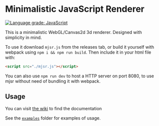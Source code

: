 # Minimalistic JavaScript Renderer

[![Language grade: JavaScript](https://img.shields.io/lgtm/grade/javascript/g/CaterpyOwO/mjsr.svg?logo=lgtm&logoWidth=18)](https://lgtm.com/projects/g/CaterpyOwO/mjsr/context:javascript)

This is a minimalistic WebGL/Canvas2d 3d renderer.
Designed with simplicity in mind.

To use it download `mjsr.js` from the releases tab, or build it yourself with webpack using `npm i && npm run build`. Then include it in your html file with:

```html
<script src="./mjsr.js"></script>
```

You can also use `npm run dev` to host a HTTP server on port 8080, to use mjsr without need of bundling it with webpack.

## Usage

You can visit [the wiki](https://github.com/CaterpyOwO/mjsr/wiki) to find the documentation

See the [`examples`](examples) folder for examples of usage.
```
